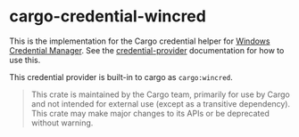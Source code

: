 # cargo-credential-wincred

This is the implementation for the Cargo credential helper for [Windows Credential Manager].
See the [credential-provider] documentation for how to use this.

This credential provider is built-in to cargo as `cargo:wincred`.

> This crate is maintained by the Cargo team, primarily for use by Cargo
> and not intended for external use (except as a transitive dependency). This
> crate may make major changes to its APIs or be deprecated without warning.

[Windows Credential Manager]: https://support.microsoft.com/en-us/windows/accessing-credential-manager-1b5c916a-6a16-889f-8581-fc16e8165ac0
[credential-provider]: https://doc.rust-lang.org/nightly/cargo/reference/registry-authentication.html
